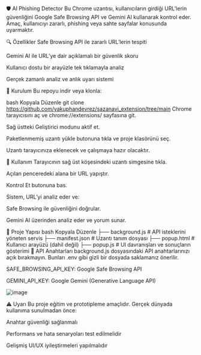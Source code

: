 🛡️ AI Phishing Detector
Bu Chrome uzantısı, kullanıcıların girdiği URL'lerin güvenliğini Google Safe Browsing API ve Gemini AI kullanarak kontrol eder. Amaç, kullanıcıyı zararlı, phishing veya sahte sayfalar konusunda uyarmaktır.

🔍 Özellikler
Safe Browsing API ile zararlı URL’lerin tespiti

Gemini AI ile URL’ye dair açıklamalı bir güvenlik skoru

Kullanıcı dostu bir arayüzle tek tıklamayla analiz

Gerçek zamanlı analiz ve anlık uyarı sistemi

🧩 Kurulum
Bu repoyu indir veya klonla:

bash
Kopyala
Düzenle
git clone https://github.com/yakuphandevrez/sazanavi_extension/tree/main
Chrome tarayıcısını aç ve chrome://extensions/ sayfasına git.

Sağ üstteki Geliştirici modunu aktif et.

Paketlenmemiş uzantı yükle butonuna tıkla ve proje klasörünü seç.

Uzantı tarayıcınıza eklenecek ve çalışmaya hazır olacaktır.

🧠 Kullanım
Tarayıcının sağ üst köşesindeki uzantı simgesine tıkla.

Açılan penceredeki alana bir URL yapıştır.

Kontrol Et butonuna bas.

Sistem, URL’yi analiz eder ve:

Safe Browsing ile güvenliğini doğrular.

Gemini AI üzerinden analiz eder ve yorum sunar.

📂 Proje Yapısı
bash
Kopyala
Düzenle
├── background.js     # API isteklerini yöneten servis
├── manifest.json     # Uzantı tanım dosyası
├── popup.html        # Kullanıcı arayüzü (dahil değil)
├── popup.js          # UI davranışları ve sonuçların gösterimi
🔐 API Anahtarları
background.js dosyasındaki API anahtarlarınızı açık bırakmayın. Bunları .env gibi gizli bir dosyada saklamanız önerilir.

SAFE_BROWSING_API_KEY: Google Safe Browsing API

GEMINI_API_KEY: Google Gemini (Generative Language API)

![image](https://github.com/user-attachments/assets/64570cc9-4480-4eca-9ca3-d0152fbf241a)


⚠️ Uyarı
Bu proje eğitim ve prototipleme amaçlıdır. Gerçek dünyada kullanıma sunulmadan önce:

Anahtar güvenliği sağlanmalı

Performans ve hata senaryoları test edilmelidir

Gelişmiş UI/UX iyileştirmeleri yapılmalıdır

